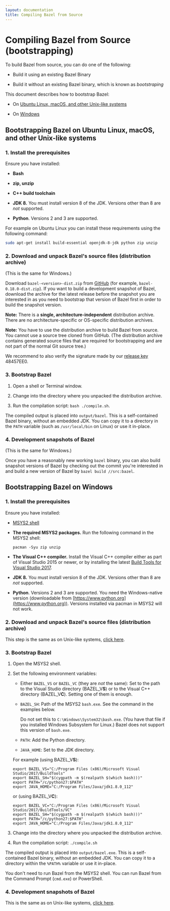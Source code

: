 ```yaml
---
layout: documentation
title: Compiling Bazel from Source
---
```


# <a name="compiling-from-source"></a>Compiling Bazel from Source (bootstrapping)

To build Bazel from source, you can do one of the following:

*   Build it using an existing Bazel Binary

*   Build it without an existing Bazel binary, which is known as _bootstraping_

This document describes how to bootstrap Bazel:

*   On [Ubuntu Linux, macOS, and other Unix-like systems](#unix-like)

*   On [Windows](#windows)

## Bootstrapping Bazel on Ubuntu Linux, macOS, and other Unix-like systems<a name="unix-like"></a>

### 1.  Install the prerequisites

Ensure you have installed:

*   **Bash**

*   **zip, unzip**

*   **C++ build toolchain**

*   **JDK 8.** You must install version 8 of the JDK. Versions other than 8 are
    *not* supported.

*   **Python**. Versions 2 and 3 are supported.

For example on Ubuntu Linux you can install these requirements using the following command:

```sh
sudo apt-get install build-essential openjdk-8-jdk python zip unzip
```

### 2.  Download and unpack Bazel's source files (distribution archive)<a name="download-dist"></a>

(This is the same for Windows.)

Download `bazel-<version>-dist.zip` from [GitHub](https://github.com/bazelbuild/bazel/releases)
(for example, `bazel-0.18.0-dist.zip`). If you want to build a development snapshot of
Bazel, download the archive for the latest release before the snapshot
you are interested in as you need to bootstrap that version of Bazel
first in order to build the snapshot version.

**Note:** There is a **single, architecture-independent** distribution archive. There are no
architecture-specific or OS-specific distribution archives.

**Note:** You have to use the distribution archive to build Bazel from source.
You cannot use a source tree cloned from GitHub. (The distribution archive
contains generated source files that are required for bootstrapping and are not
part of the normal Git source tree.)

We recommend to also verify the signature made by our
[release key](https://bazel.build/bazel-release.pub.gpg) 48457EE0.

### 3.  Bootstrap Bazel

1.  Open a shell or Terminal window.

2.  Change into the directory where you unpacked the distribution archive.

3.  Run the compilation script: `bash ./compile.sh`.

The compiled output is placed into `output/bazel`. This is a self-contained
Bazel binary, without an embedded JDK. You can copy it to a directory in the
`PATH` variable (such as `/usr/local/bin` on Linux) or use it in-place.

### 4. Development snapshots of Bazel<a name="dev-snapshot"></a>

(This is the same for Windows.)

Once you have a reasonably new working `bazel` binary, you can also build
snapshot versions of Bazel by checking out the commit you're interested in
and build a new version of Bazel by `bazel build //src:bazel`.

## Bootstrapping Bazel on Windows

### 1.  Install the prerequisites

Ensure you have installed:

*   [MSYS2 shell](https://msys2.github.io/)

*   **The required MSYS2 packages.** Run the following command in the MSYS2
    shell:

    ```
    pacman -Syu zip unzip
    ```

*   **The Visual C++ compiler.** Install the Visual C++ compiler either as part
    of Visual Studio 2015 or newer, or by installing the latest [Build Tools
    for Visual Studio 2017](https://aka.ms/BuildTools).

*   **JDK 8.** You must install version 8 of the JDK. Versions other than 8 are
    *not* supported.

*   **Python**. Versions 2 and 3 are supported. You need the
    Windows-native version (downloadable from [https://www.python.org](https://www.python.org)).
    Versions installed via pacman in MSYS2 will not work.

### 2.  Download and unpack Bazel's source files (distribution archive)

This step is the same as on Unix-like systems, [click here](#download-dist).

### 3.  Bootstrap Bazel

1.  Open the MSYS2 shell.

2.  Set the following environment variables:
    *   Either `BAZEL_VS` or `BAZEL_VC` (they are *not* the same): Set to the
        path to the Visual Studio directory (BAZEL\_V<b>S</b>) or to the Visual
        C++ directory (BAZEL\_V<b>C</b>). Setting one of them is enough.
    *   `BAZEL_SH`: Path of the MSYS2 `bash.exe`. See the command in the
        examples below.

        Do not set this to `C:\Windows\System32\bash.exe`. (You have that file
        if you installed Windows Subsystem for Linux.) Bazel does not support
        this version of `bash.exe`.
    *   `PATH`: Add the Python directory.
    *   `JAVA_HOME`: Set to the JDK directory.

    For example (using BAZEL\_V<b>S</b>):

        export BAZEL_VS="C:/Program Files (x86)/Microsoft Visual Studio/2017/BuildTools"
        export BAZEL_SH="$(cygpath -m $(realpath $(which bash)))"
        export PATH="/c/python27:$PATH"
        export JAVA_HOME="C:/Program Files/Java/jdk1.8.0_112"

    or (using BAZEL\_V<b>C</b>):

        export BAZEL_VC="C:/Program Files (x86)/Microsoft Visual Studio/2017/BuildTools/VC"
        export BAZEL_SH="$(cygpath -m $(realpath $(which bash)))"
        export PATH="/c/python27:$PATH"
        export JAVA_HOME="C:/Program Files/Java/jdk1.8.0_112"

3.  Change into the directory where you unpacked the distribution archive.

4.  Run the compilation script: `./compile.sh`

The compiled output is placed into `output/bazel.exe`. This is a self-contained
Bazel binary, without an embedded JDK. You can copy it to a directory within the
`%PATH%` variable or use it in-place.

You don't need to run Bazel from the MSYS2 shell. You can run Bazel from the
Command Prompt (`cmd.exe`) or PowerShell.

### 4. Development snapshots of Bazel

This is the same as on Unix-like systems, [click here](#dev-snapshot).
